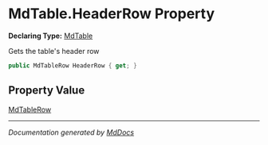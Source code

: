 ﻿# MdTable.HeaderRow Property

**Declaring Type:** [MdTable](../index.md)

Gets the table's header row

```csharp
public MdTableRow HeaderRow { get; }
```

## Property Value

[MdTableRow](../../MdTableRow/index.md)

___

*Documentation generated by [MdDocs](https://github.com/ap0llo/mddocs)*

